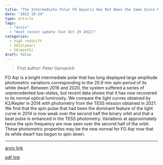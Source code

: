 ```yaml
---
title: "The Intermediate Polar FO Aquarii Has Not Been the Same Since Recovering from a Series of Low States"
date: "2022-10-24"
type: article
tags:
  - "arxiv"
  - "most recent update (Sat Oct 29 2022)"
categories:
  - high redshift
  - 2022(year)
  - 10(month)
draft: false
---
```


> First author: Peter Garnavich

 FO Aqr is a bright intermediate polar that has long displayed large amplitude
photometric variations corresponding to the 20.9 min spin period of its white
dwarf. Between 2016 and 2020, the system suffered a series of unprecedented
low-states, but recent data shows that it has now recovered to its normal
optical luminosity. We compare the light curves obtained by K2/Kepler in 2014
with photometry from the TESS mission obtained in 2021. We find that the spin
pulse that had been the dominant feature of the light curve in 2014 is now weak
over the second half the binary orbit and that a beat pulse is enhanced in the
TESS photometry. Variations at approximately twice the spin frequency are now
seen over the second half of the orbit. These photometric properties may be the
new normal for FO Aqr now that its white dwarf has begun to spin down.

---
[arxiv link](http://arxiv.org/abs/2210.13492v1)

[pdf link](http://arxiv.org/pdf/2210.13492v1)